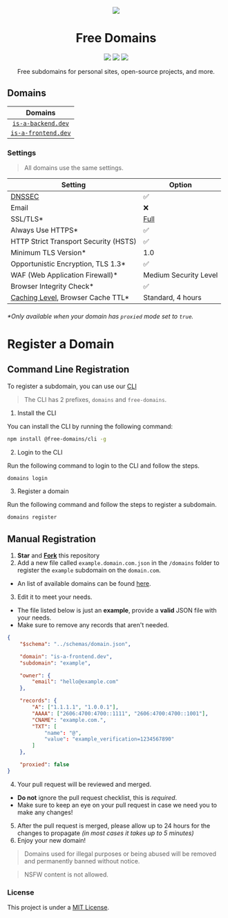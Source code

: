<p align="center">
  <img src="https://media.freesubdomains.org/cover.png">
</p>

<h1 align="center">Free Domains</h1>

<p align="center">
  <a href="https://github.com/free-domains/register/tree/main/domains"><img src="https://img.shields.io/github/directory-file-count/free-domains/register/domains?label=domains&style=for-the-badge&type=file"></a>
  <a href="https://github.com/free-domains/register/issues"><img src="https://img.shields.io/github/issues-raw/free-domains/register?label=issues&style=for-the-badge"></a>
  <a href="https://github.com/free-domains/register/pulls"><img src="https://img.shields.io/github/issues-pr-raw/free-domains/register?label=pull%20requests&style=for-the-badge"></a>
</p>

<p align="center">Free subdomains for personal sites, open-source projects, and more.</p>

## Domains

| Domains |
|:-:|
| [`is-a-backend.dev`](https://is-a-backend.dev) |
| [`is-a-frontend.dev`](https://is-a-frontend.dev) |

### Settings

> All domains use the same settings.

| Setting                                             | Option                |
|-----------------------------------------------------|-----------------------|
| [DNSSEC][dnssec]                                    | ✅                    |
| Email                                               | ❌                    |
| SSL/TLS*                                            | [Full][ssl-full]      |
| Always Use HTTPS*                                   | ✅                    |
| HTTP Strict Transport Security (HSTS)               | ✅                    |
| Minimum TLS Version*                                | 1.0                   |
| Opportunistic Encryption, TLS 1.3*                  | ✅                    |
| WAF (Web Application Firewall)*                     | Medium Security Level |
| Browser Integrity Check*                            | ✅                    |
| [Caching Level][caching-levels], Browser Cache TTL* | Standard, 4 hours     |

###### \*Only available when your domain has `proxied` mode set to `true`.

[dnssec]:https://developers.cloudflare.com/dns/additional-options/dnssec
[ssl-full]:https://developers.cloudflare.com/ssl/origin-configuration/ssl-modes/full/
[caching-levels]:https://developers.cloudflare.com/cache/how-to/set-caching-levels
[crawler-hints]:https://blog.cloudflare.com/crawler-hints-how-cloudflare-is-reducing-the-environmental-impact-of-web-searches/
[http2]:https://www.cloudflare.com/website-optimization/http2/what-is-http2/
[http2-to-origin]:https://developers.cloudflare.com/cache/how-to/enable-http2-to-origin
[0rtt]:https://developers.cloudflare.com/fundamentals/network/0-rtt-connection-resumption/
[grpc]:https://support.cloudflare.com/hc/en-us/articles/360050483011
[pseudo-ipv4]:https://support.cloudflare.com/hc/en-us/articles/229666767

# Register a Domain

## Command Line Registration

To register a subdomain, you can use our [CLI](https://cli.freesubdomains.org)

> The CLI has 2 prefixes, `domains` and `free-domains`.

1. Install the CLI

You can install the CLI by running the following command:

```bash
npm install @free-domains/cli -g
```

2. Login to the CLI

Run the following command to login to the CLI and follow the steps.

```bash
domains login
```

3. Register a domain

Run the following command and follow the steps to register a subdomain.

```bash
domains register
```

## Manual Registration

1. **Star** and **[Fork](https://github.com/free-domains/register/fork)** this repository
2. Add a new file called `example.domain.com.json` in the `/domains` folder to register the `example` subdomain on the `domain.com`.
  - An list of available domains can be found [here](#domains).
3. Edit it to meet your needs.
  - The file listed below is just an **example**, provide a **valid** JSON file with your needs.
  - Make sure to remove any records that aren't needed.

```json
{
    "$schema": "../schemas/domain.json",

    "domain": "is-a-frontend.dev",
    "subdomain": "example",

    "owner": {
        "email": "hello@example.com"
    },

    "records": {
        "A": ["1.1.1.1", "1.0.0.1"],
        "AAAA": ["2606:4700:4700::1111", "2606:4700:4700::1001"],
        "CNAME": "example.com.",
        "TXT": [
            "name": "@",
            "value": "example_verification=1234567890"
        ]
    },

    "proxied": false
}
```

4. Your pull request will be reviewed and merged.
  - **Do not** ignore the pull request checklist, this is _required_.
  - Make sure to keep an eye on your pull request in case we need you to make any changes!
5. After the pull request is merged, please allow up to 24 hours for the changes to propagate _(in most cases it takes up to 5 minutes)_
6. Enjoy your new domain!

> Domains used for illegal purposes or being abused will be removed and permanently banned without notice.

> NSFW content is not allowed.

### License

This project is under a [MIT License](https://github.com/free-domains/register/blob/main/LICENSE).
